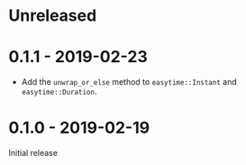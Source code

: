 # Unreleased

# 0.1.1 - 2019-02-23

* Add the `unwrap_or_else` method to `easytime::Instant` and `easytime::Duration`.

# 0.1.0 - 2019-02-19

Initial release
